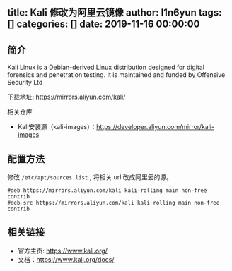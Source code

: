 title: Kali 修改为阿里云镜像
author: l1n6yun
tags: []
categories: []
date: 2019-11-16 00:00:00
---
## 简介

Kali Linux is a Debian-derived Linux distribution designed for digital forensics and penetration testing. It is maintained and funded by Offensive Security Ltd

下载地址: https://mirrors.aliyun.com/kali/

相关仓库
- Kali安装源（kali-images）：https://developer.aliyun.com/mirror/kali-images

## 配置方法

修改 `/etc/apt/sources.list` , 将相关 url 改成阿里云的源。

```
#deb https://mirrors.aliyun.com/kali kali-rolling main non-free contrib
#deb-src https://mirrors.aliyun.com/kali kali-rolling main non-free contrib
```
## 相关链接

- 官方主页: https://www.kali.org/
- 文档：https://www.kali.org/docs/